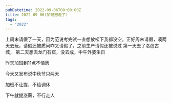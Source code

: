```yaml
---
pubDatetime: 2022-09-06T00:00:00Z
title: 2022-09-06(加班想走了)
tags:
  - "2022"
---
```


上周末请假了一天，因为范说考完试一直想放松下我都没空，正好周末请假，凑两天去玩，请假还被质问咋又请假了，之前生产请假还被说过
第一天去了洛邑古城，
第二天想去龙门石窟，没去成，中午外婆生日

昨天加班到11点不情愿

今天又发布说中秋节只两天

加班不让提，不给调休

下午就提涨薪，不行走人

